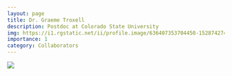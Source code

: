 ```yaml
---
layout: page
title: Dr. Graeme Troxell
description: Postdoc at Colorado State University
img: https://i1.rgstatic.net/ii/profile.image/636407353704450-1528742745508_Q512/Graeme-Troxell.jpg
importance: 1
category: Collaborators
---
```


<div class="profile"> 
<img src="https://i1.rgstatic.net/ii/profile.image/636407353704450-1528742745508_Q512/Graeme-Troxell.jpg" class="img-fluid z-depth-1 rounded"/>
</div>
<br>